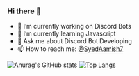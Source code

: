 ### Hi there 👋

- 🔭 I’m currently working on Discord Bots
- 🌱 I’m currently learning Javascript
- 💬 Ask me about Discord Bot Developing
- 📫 How to reach me: [@SyedAamish7](https://twitter.com/SyedAamish7)

![Anurag's GitHub stats](github-readme-stats-eight-eta-49.vercel.app)
[![Top Langs](https://github-readme-stats.vercel.app/api/top-langs/?username=anuraghazra)](https://github.com/anuraghazra/github-readme-stats)
